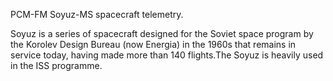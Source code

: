 PCM-FM Soyuz-MS spacecraft telemetry.

Soyuz is a series of spacecraft designed for the Soviet space program by the Korolev Design Bureau (now Energia) in the 1960s that remains in service today, having made more than 140 flights.The Soyuz is heavily used in the ISS programme.